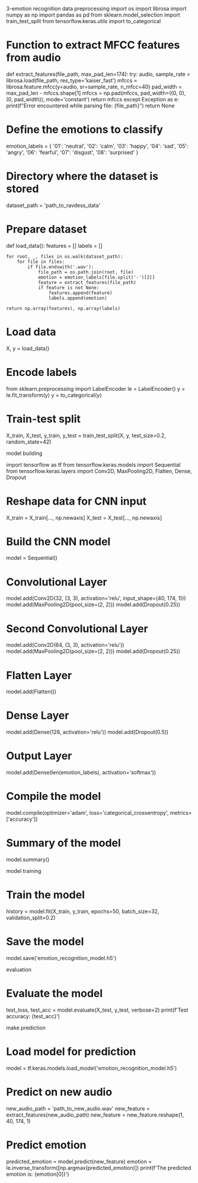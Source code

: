 
3-emotion recognition 
data preprocessing 
import os
import librosa
import numpy as np
import pandas as pd
from sklearn.model_selection import train_test_split
from tensorflow.keras.utils import to_categorical

# Function to extract MFCC features from audio
def extract_features(file_path, max_pad_len=174):
    try:
        audio, sample_rate = librosa.load(file_path, res_type='kaiser_fast')
        mfccs = librosa.feature.mfcc(y=audio, sr=sample_rate, n_mfcc=40)
        pad_width = max_pad_len - mfccs.shape[1]
        mfccs = np.pad(mfccs, pad_width=((0, 0), (0, pad_width)), mode='constant')
        return mfccs
    except Exception as e:
        print(f"Error encountered while parsing file: {file_path}")
        return None

# Define the emotions to classify
emotion_labels = {
    '01': 'neutral',
    '02': 'calm',
    '03': 'happy',
    '04': 'sad',
    '05': 'angry',
    '06': 'fearful',
    '07': 'disgust',
    '08': 'surprised'
}

# Directory where the dataset is stored
dataset_path = 'path_to_ravdess_data'

# Prepare dataset
def load_data():
    features = []
    labels = []

    for root, _, files in os.walk(dataset_path):
        for file in files:
            if file.endswith('.wav'):
                file_path = os.path.join(root, file)
                emotion = emotion_labels[file.split('-')[2]]
                feature = extract_features(file_path)
                if feature is not None:
                    features.append(feature)
                    labels.append(emotion)

    return np.array(features), np.array(labels)

# Load data
X, y = load_data()

# Encode labels
from sklearn.preprocessing import LabelEncoder
le = LabelEncoder()
y = le.fit_transform(y)
y = to_categorical(y)

# Train-test split
X_train, X_test, y_train, y_test = train_test_split(X, y, test_size=0.2, random_state=42)



model building

import tensorflow as tf
from tensorflow.keras.models import Sequential
from tensorflow.keras.layers import Conv2D, MaxPooling2D, Flatten, Dense, Dropout

# Reshape data for CNN input
X_train = X_train[..., np.newaxis]
X_test = X_test[..., np.newaxis]

# Build the CNN model
model = Sequential()

# Convolutional Layer
model.add(Conv2D(32, (3, 3), activation='relu', input_shape=(40, 174, 1)))
model.add(MaxPooling2D(pool_size=(2, 2)))
model.add(Dropout(0.25))

# Second Convolutional Layer
model.add(Conv2D(64, (3, 3), activation='relu'))
model.add(MaxPooling2D(pool_size=(2, 2)))
model.add(Dropout(0.25))

# Flatten Layer
model.add(Flatten())

# Dense Layer
model.add(Dense(128, activation='relu'))
model.add(Dropout(0.5))

# Output Layer
model.add(Dense(len(emotion_labels), activation='softmax'))

# Compile the model
model.compile(optimizer='adam', loss='categorical_crossentropy', metrics=['accuracy'])

# Summary of the model
model.summary()


model training 

# Train the model
history = model.fit(X_train, y_train, epochs=50, batch_size=32, validation_split=0.2)

# Save the model
model.save('emotion_recognition_model.h5')

evaluation 

# Evaluate the model
test_loss, test_acc = model.evaluate(X_test, y_test, verbose=2)
print(f'Test accuracy: {test_acc}')

make prediction 

# Load model for prediction
model = tf.keras.models.load_model('emotion_recognition_model.h5')

# Predict on new audio
new_audio_path = 'path_to_new_audio.wav'
new_feature = extract_features(new_audio_path)
new_feature = new_feature.reshape(1, 40, 174, 1)

# Predict emotion
predicted_emotion = model.predict(new_feature)
emotion = le.inverse_transform([np.argmax(predicted_emotion)])
print(f'The predicted emotion is: {emotion[0]}')

